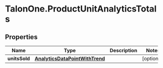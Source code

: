 # TalonOne.ProductUnitAnalyticsTotals

## Properties

Name | Type | Description | Notes
------------ | ------------- | ------------- | -------------
**unitsSold** | [**AnalyticsDataPointWithTrend**](AnalyticsDataPointWithTrend.md) |  | [optional] 


